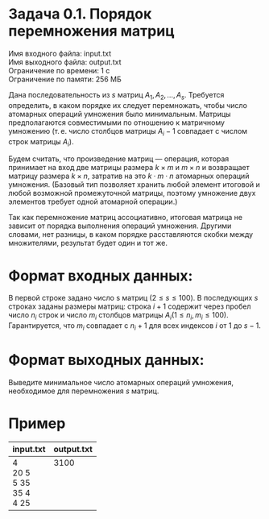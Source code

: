 # Задача 0.1. Порядок перемножения матриц
Имя входного файла: input.txt  
Имя выходного файла: output.txt  
Ограничение по времени: 1 с  
Ограничение по памяти: 256 МБ  

Дана последовательность из $s$ матриц $A_1, A_2, \ldots, A_s$. Требуется определить, в каком порядке их следует перемножать, чтобы число атомарных операций умножения было минимальным. Матрицы предполагаются совместимыми по отношению к матричному умножению (т. е. число столбцов матрицы $A_i − 1$ совпадает с числом строк матрицы $A_i$).

Будем считать, что произведение матриц — операция, которая принимает на вход две матрицы размера $k \times m$ и $m \times n$ и возвращает матрицу размера $k \times n$, затратив на это $k \cdot m \cdot n$ атомарных операций умножения. (Базовый тип позволяет хранить любой элемент итоговой и любой возможной промежуточной матрицы, поэтому умножение двух элементов требует одной атомарной операции.)

Так как перемножение матриц ассоциативно, итоговая матрица не зависит от порядка выполнения операций умножения. Другими словами, нет разницы, в каком порядке расставляются скобки между множителями, результат будет один и тот же.

# Формат входных данных:
В первой строке задано число s матриц $(2 ≤ s ≤ 100)$. В последующих $s$ строках заданы размеры матриц: строка $i + 1$ содержит через пробел число $n_i$ строк и число $m_i$ столбцов матрицы $A_i (1 ≤ n_i, m_i ≤ 100)$. Гарантируется, что $m_i$ совпадает с $n_i + 1$ для всех индексов $i$ от $1$ до $s − 1$.

# Формат выходных данных:
Выведите минимальное число атомарных операций умножения, необходимое для перемножения $s$ матриц.

# Пример
<table>
    <thead>
        <tr>
            <th align="center">input.txt</th>
            <th align="center">output.txt</th>
        </tr>
    </thead>
    <tbody>
        <tr>
            <td>4<br>
                20 5<br>
                5 35<br>
                35 4<br>
                4 25<br>
            </td>
            <td valign="top">3100</td>
        </tr>
    </tbody>
</table>